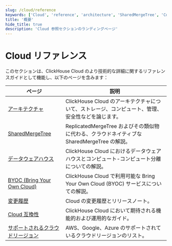 ```yaml
---
slug: /cloud/reference
keywords: ['Cloud', 'reference', 'architecture', 'SharedMergeTree', 'Compute-Compute Separation', 'Bring Your Own Cloud', 'Changelogs', 'Supported Cloud Regions', 'Cloud Compatibility']
title: '概要'
hide_title: true
description: 'Cloud 参照セクションのランディングページ'
---
```



# Cloud リファレンス

このセクションは、ClickHouse Cloud のより技術的な詳細に関するリファレンスガイドとして機能し、以下のページを含みます：

| ページ                                      | 説明                                                                                                 |
|--------------------------------------------|-----------------------------------------------------------------------------------------------------|
| [アーキテクチャ](/cloud/reference/architecture)                     | ClickHouse Cloud のアーキテクチャについて、ストレージ、コンピュート、管理、安全性などを論じます。                          |
| [SharedMergeTree](/cloud/reference/shared-merge-tree)              | ReplicatedMergeTree およびその類似物に代わる、クラウドネイティブな SharedMergeTree の解説。                      |
| [データウェアハウス](/cloud/reference/warehouses)                   | ClickHouse Cloud におけるデータウェアハウスとコンピュート-コンピュート分離についての解説。                          |
| [BYOC (Bring Your Own Cloud)](/cloud/reference/byoc)              | ClickHouse Cloud で利用可能な Bring Your Own Cloud (BYOC) サービスについての解説。                          |
| [変更履歴](/cloud/reference/changelogs)                            | Cloud の変更履歴とリリースノート。                                                                     |
| [Cloud 互換性](/whats-new/cloud-compatibility)                    | ClickHouse Cloud において期待される機能的および運用的なガイド。                                       |
| [サポートされるクラウドリージョン](/cloud/reference/supported-regions) | AWS、Google、Azure のサポートされているクラウドリージョンのリスト。                                        |
